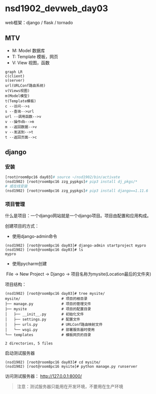 # nsd1902_devweb_day03

web框架：django / flask / tornado

## MTV

- M: Model 数据库
- T: Template 模板，网页
- V: View 视图，函数

```mermaid
graph LR
c(client)
s(server)
url(URLConf路由系统)
v(Views视图)
m(Model模型)
t(Template模板)
c --访问-->s
s --查询-->url
url --调用函数-->v
v --操作db-->m
m --返回数据-->v
v --发送到-->t
t --返回页面-->c
```

## django

### 安装

```python
[root@room8pc16 day03]# source ~/nsd1902/bin/activate
(nsd1902) [root@room8pc16 zzg_pypkgs]# pip3 install dj_pkgs/*
# 或在线安装
(nsd1902) [root@room8pc16 zzg_pypkgs]# pip3 install django==1.11.6
```

### 项目管理

什么是项目：一个django网站就是一个django项目。项目由配置和应用构成。

创建项目的方式：

- 使用django-admin命令

```shell
(nsd1902) [root@room8pc16 day03]# django-admin startproject mypro
(nsd1902) [root@room8pc16 day03]# ls
mypro  
```

- 使用pycharm创建

​        File -> New Project -> Django -> 项目名称为mysite(Location最后的文件夹)

项目结构：

```shell
(nsd1902) [root@room8pc16 day03]# tree mysite/
mysite/                   # 项目的根目录
├── manage.py             # 项目的管理文件
├── mysite                # 项目的配置目录
│   ├── __init__.py       # 初始化文件
│   ├── settings.py       # 配置文件
│   ├── urls.py           # URLConf路由映射文件
│   └── wsgi.py           # 部署服务器时使用
└── templates             # 模板网页的目录

2 directories, 5 files
```

启动测试服务器

```shell
(nsd1902) [root@room8pc16 day03]# cd mysite/
(nsd1902) [root@room8pc16 mysite]# python manage.py runserver
```

访问测试服务器： http://127.0.0.1:8000/

> 注意：测试服务器只能用在开发环境，不要用在生产环境








